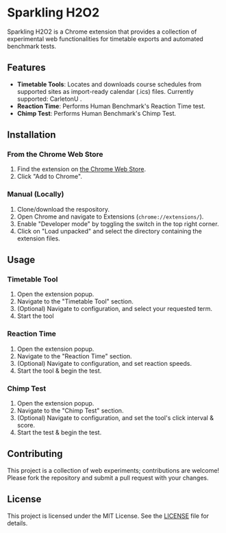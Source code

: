 ﻿# Sparkling H2O2

Sparkling H2O2 is a Chrome extension that provides a collection of experimental web functionalities for timetable exports and automated benchmark tests.

## Features

- **Timetable Tools**: Locates and downloads course schedules from supported sites as import-ready calendar (.ics) files. Currently supported: CarletonU .
- **Reaction Time**: Performs Human Benchmark's Reaction Time test.
- **Chimp Test**: Performs Human Benchmark's Chimp Test.

## Installation

### From the Chrome Web Store

1. Find the extension on <a href="https://chromewebstore.google.com/detail/sparkling-h2o2/dolaidlinopdijhbmholdeilalbedhjm" target="_blank">the Chrome Web Store</a>.
3. Click "Add to Chrome".

### Manual (Locally)

1. Clone/download the respository.
2. Open Chrome and navigate to Extensions (`chrome://extensions/`).
3. Enable "Developer mode" by toggling the switch in the top right corner.
4. Click on "Load unpacked" and select the directory containing the extension files.

## Usage

### Timetable Tool

1. Open the extension popup.
2. Navigate to the "Timetable Tool" section.
3. (Optional) Navigate to configuration, and select your requested term.
4. Start the tool

### Reaction Time

1. Open the extension popup.
2. Navigate to the "Reaction Time" section.
3. (Optional) Navigate to configuration, and set reaction speeds.
4. Start the tool & begin the test.

### Chimp Test

1. Open the extension popup.
2. Navigate to the "Chimp Test" section.
3. (Optional) Navigate to configuration, and set the tool's click interval & score.
3. Start the test & begin the test.

## Contributing

This project is a collection of web experiments; contributions are welcome! Please fork the repository and submit a pull request with your changes.

## License

This project is licensed under the MIT License. See the [LICENSE](LICENSE.txt) file for details.
